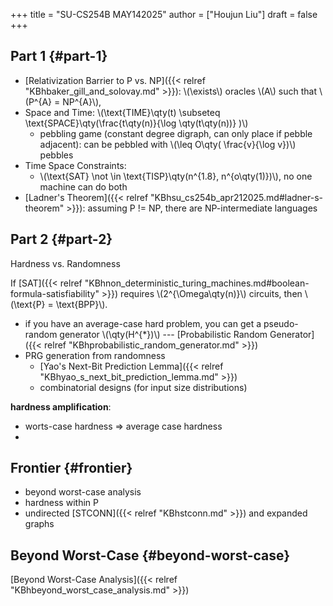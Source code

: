 +++
title = "SU-CS254B MAY142025"
author = ["Houjun Liu"]
draft = false
+++

## Part 1 {#part-1}

-   [Relativization Barrier to P vs. NP]({{< relref "KBhbaker_gill_and_solovay.md" >}}): \\(\exists\\) oracles \\(A\\) such that \\(P^{A} = NP^{A}\\),
-   Space and Time: \\(\text{TIME}\qty(t) \subseteq \text{SPACE}\qty(\frac{t\qty(n)}{\log \qty(t\qty(n))} )\\)
    -   pebbling game (constant degree digraph, can only place if pebble adjacent): can be pebbled with \\(\leq O\qty( \frac{v}{\log v})\\) pebbles
-   Time Space Constraints:
    -   \\(\text{SAT} \not \in \text{TISP}\qty(n^{1.8}, n^{o\qty(1)})\\), no one machine can do both
-   [Ladner's Theorem]({{< relref "KBhsu_cs254b_apr212025.md#ladner-s-theorem" >}}): assuming P != NP, there are NP-intermediate languages


## Part 2 {#part-2}

Hardness vs. Randomness

<div class="theorem"><span>

If [SAT]({{< relref "KBhnon_deterministic_turing_machines.md#boolean-formula-satisfiability" >}}) requires \\(2^{\Omega\qty(n)}\\) circuits, then \\(\text{P} = \text{BPP}\\).

</span></div>

-   if you have an average-case hard problem, you can get a pseudo-random generator \\(\qty(H^{\*})\\) --- [Probabilistic Random Generator]({{< relref "KBhprobabilistic_random_generator.md" >}})
-   PRG generation from randomness
    -   [Yao's Next-Bit Prediction Lemma]({{< relref "KBhyao_s_next_bit_prediction_lemma.md" >}})
    -   combinatorial designs (for input size distributions)

**hardness amplification**:

-   worts-case hardness =&gt; average case hardness
-


## Frontier {#frontier}

-   beyond worst-case analysis
-   hardness within P
-   undirected [STCONN]({{< relref "KBhstconn.md" >}}) and expanded graphs


## Beyond Worst-Case {#beyond-worst-case}

[Beyond Worst-Case Analysis]({{< relref "KBhbeyond_worst_case_analysis.md" >}})
